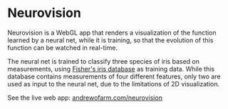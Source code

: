 # Neurovision

Neurovision is a WebGL app that renders a visualization of the function learned by a neural net, while it is training, so that the evolution of this function can be watched in real-time.

The neural net is trained to classify three species of iris based on measurements, using [Fisher's iris database](https://en.wikipedia.org/wiki/Iris_flower_data_set) as training data. While this database contains measurements of four different features, only two are used as input to the neural net, due to the limitations of 2D visualization.

See the live web app: [andrewofarm.com/neurovision](http://andrewofarm.com/neurovision)

